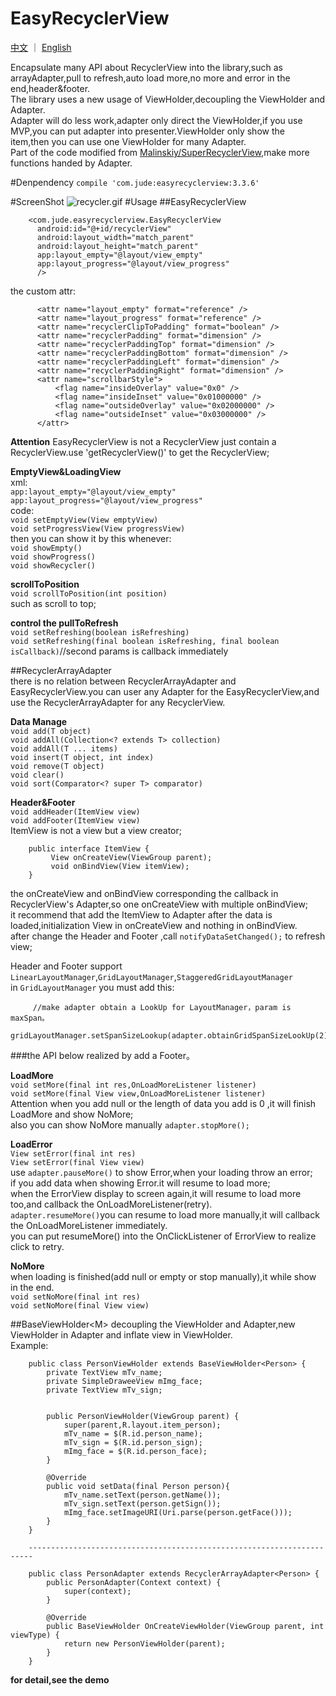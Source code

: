# EasyRecyclerView
[中文](https://github.com/Jude95/EasyRecyclerView/blob/master/README.md) ｜ [English](https://github.com/Jude95/EasyRecyclerView/blob/master/README_en.md)

Encapsulate many API about RecyclerView into the library,such as arrayAdapter,pull to refresh,auto load more,no more and error in the end,header&footer.  
The library uses a new usage of ViewHolder,decoupling the ViewHolder and Adapter.  
Adapter will do less work,adapter only direct the ViewHolder,if you use MVP,you can put adapter into presenter.ViewHolder only show the item,then you can use one ViewHolder for many Adapter.   
Part of the code modified from [Malinskiy/SuperRecyclerView](https://github.com/Malinskiy/SuperRecyclerView),make more functions handed by Adapter.    


#Denpendency
`compile 'com.jude:easyrecyclerview:3.3.6'`


#ScreenShot
![recycler.gif](recycler3.gif)
#Usage
##EasyRecyclerView

        <com.jude.easyrecyclerview.EasyRecyclerView
          android:id="@+id/recyclerView"
          android:layout_width="match_parent"
          android:layout_height="match_parent"
          app:layout_empty="@layout/view_empty"
          app:layout_progress="@layout/view_progress"
          />

the custom attr:

          <attr name="layout_empty" format="reference" />
          <attr name="layout_progress" format="reference" />
          <attr name="recyclerClipToPadding" format="boolean" />
          <attr name="recyclerPadding" format="dimension" />
          <attr name="recyclerPaddingTop" format="dimension" />
          <attr name="recyclerPaddingBottom" format="dimension" />
          <attr name="recyclerPaddingLeft" format="dimension" />
          <attr name="recyclerPaddingRight" format="dimension" />
          <attr name="scrollbarStyle">
              <flag name="insideOverlay" value="0x0" />
              <flag name="insideInset" value="0x01000000" />
              <flag name="outsideOverlay" value="0x02000000" />
              <flag name="outsideInset" value="0x03000000" />
          </attr>

**Attention** EasyRecyclerView is not a RecyclerView just contain a RecyclerView.use 'getRecyclerView()' to get the RecyclerView;

**EmptyView&LoadingView**  
xml:  
`app:layout_empty="@layout/view_empty"`  
`app:layout_progress="@layout/view_progress"`  
code:  
`void setEmptyView(View emptyView)`  
`void setProgressView(View progressView)`  
then you can show it by this whenever:  
`void showEmpty()`  
`void showProgress()`  
`void showRecycler() `  

**scrollToPosition**  
`void scrollToPosition(int position)`  
such as scroll to top;  

**control the pullToRefresh**  
`void setRefreshing(boolean isRefreshing)`   
`void setRefreshing(final boolean isRefreshing, final boolean isCallback)`//second params is callback immediately


##RecyclerArrayAdapter<T>  
there is no relation between RecyclerArrayAdapter and EasyRecyclerView.you can user any Adapter for the EasyRecyclerView,and use the RecyclerArrayAdapter for any RecyclerView.

**Data Manage**  
`void add(T object) `  
`void addAll(Collection<? extends T> collection)`  
`void addAll(T ... items) `  
`void insert(T object, int index)`  
`void remove(T object)`  
`void clear()`  
`void sort(Comparator<? super T> comparator)`  

**Header&Footer**  
`void addHeader(ItemView view)`  
`void addFooter(ItemView view)`  
ItemView is not a view but a view creator;  

        public interface ItemView {
             View onCreateView(ViewGroup parent);
             void onBindView(View itemView);
        }
        
the onCreateView and onBindView corresponding the callback in RecyclerView's Adapter,so one onCreateView with multiple onBindView;  
it recommend that add the ItemView to Adapter after the data is loaded,initialization View in onCreateView and nothing in onBindView.  
after change the Header and Footer ,call `notifyDataSetChanged();` to refresh view;  
 
 Header and Footer support `LinearLayoutManager`,`GridLayoutManager`,`StaggeredGridLayoutManager`  
 in `GridLayoutManager` you must add this:
         
         //make adapter obtain a LookUp for LayoutManager，param is maxSpan。
          gridLayoutManager.setSpanSizeLookup(adapter.obtainGridSpanSizeLookUp(2));

###the API below realized by add a Footer。

**LoadMore**  
`void setMore(final int res,OnLoadMoreListener listener)`  
`void setMore(final View view,OnLoadMoreListener listener)`  
Attention when you add null or the length of data you add is 0 ,it will finish LoadMore and show NoMore;  
also you can show NoMore manually `adapter.stopMore();`  
 
**LoadError**  
`View setError(final int res)`  
`View setError(final View view)`  
use `adapter.pauseMore()` to show Error,when your loading throw an error;  
if you add data when showing Error.it will resume to load more;  
when the ErrorView display to screen again,it will resume to load more too,and callback the OnLoadMoreListener(retry).  
`adapter.resumeMore()`you can resume to load more manually,it will callback the OnLoadMoreListener immediately.   
you can put resumeMore() into the OnClickListener of ErrorView to realize click to retry.  

**NoMore**  
when loading is finished(add null or empty or stop manually),it while show in the end.  
`void setNoMore(final int res)`   
`void setNoMore(final View view)`  

##BaseViewHolder\<M\>
decoupling the ViewHolder and Adapter,new ViewHolder in Adapter and inflate view in ViewHolder.  
Example:

        public class PersonViewHolder extends BaseViewHolder<Person> {
            private TextView mTv_name;
            private SimpleDraweeView mImg_face;
            private TextView mTv_sign;
        
        
            public PersonViewHolder(ViewGroup parent) {
                super(parent,R.layout.item_person);
                mTv_name = $(R.id.person_name);
                mTv_sign = $(R.id.person_sign);
                mImg_face = $(R.id.person_face);
            }
        
            @Override
            public void setData(final Person person){
                mTv_name.setText(person.getName());
                mTv_sign.setText(person.getSign());
                mImg_face.setImageURI(Uri.parse(person.getFace()));
            }
        }
        
        -----------------------------------------------------------------------
        
        public class PersonAdapter extends RecyclerArrayAdapter<Person> {
            public PersonAdapter(Context context) {
                super(context);
            }
        
            @Override
            public BaseViewHolder OnCreateViewHolder(ViewGroup parent, int viewType) {
                return new PersonViewHolder(parent);
            }
        }


**for detail,see the demo**






